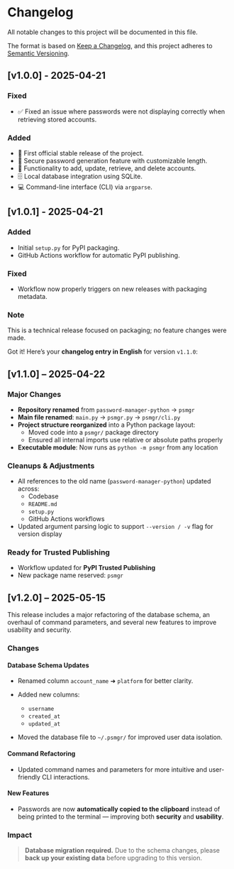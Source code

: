 # Changelog

All notable changes to this project will be documented in this file.

The format is based on [Keep a Changelog](https://keepachangelog.com/en/1.0.0/),
and this project adheres to [Semantic Versioning](https://semver.org/).

## [v1.0.0] - 2025-04-21

### Fixed
- ✅ Fixed an issue where passwords were not displaying correctly when retrieving stored accounts.

### Added
- 🎉 First official stable release of the project.
- 🔐 Secure password generation feature with customizable length.
- 🧾 Functionality to add, update, retrieve, and delete accounts.
- 🗄️ Local database integration using SQLite.
- 💻 Command-line interface (CLI) via `argparse`.


## [v1.0.1] - 2025-04-21

### Added
- Initial `setup.py` for PyPI packaging.
- GitHub Actions workflow for automatic PyPI publishing.

### Fixed
- Workflow now properly triggers on new releases with packaging metadata.

### Note
This is a technical release focused on packaging; no feature changes were made.

Got it! Here’s your **changelog entry in English** for version `v1.1.0`:


## [v1.1.0] – 2025-04-22

### Major Changes
- **Repository renamed** from `password-manager-python` → `psmgr`
- **Main file renamed**: `main.py` → `psmgr.py` → `psmgr/cli.py`
- **Project structure reorganized** into a Python package layout:
  - Moved code into a `psmgr/` package directory
  - Ensured all internal imports use relative or absolute paths properly
- **Executable module**: Now runs as `python -m psmgr` from any location

### Cleanups & Adjustments
- All references to the old name (`password-manager-python`) updated across:
  - Codebase
  - `README.md`
  - `setup.py`
  - GitHub Actions workflows
- Updated argument parsing logic to support `--version / -v` flag for version display

### Ready for Trusted Publishing
- Workflow updated for **PyPI Trusted Publishing**
- New package name reserved: `psmgr`


## [v1.2.0] – 2025-05-15

This release includes a major refactoring of the database schema, an overhaul of command parameters, and several new features to improve usability and security.

### Changes

#### Database Schema Updates

* Renamed column `account_name` ➜ `platform` for better clarity.
* Added new columns:

  * `username`
  * `created_at`
  * `updated_at`
* Moved the database file to `~/.psmgr/` for improved user data isolation.

#### Command Refactoring

* Updated command names and parameters for more intuitive and user-friendly CLI interactions.

#### New Features

* Passwords are now **automatically copied to the clipboard** instead of being printed to the terminal — improving both **security** and **usability**.

### Impact

> **Database migration required.**
> Due to the schema changes, please **back up your existing data** before upgrading to this version.

